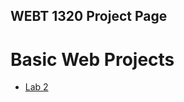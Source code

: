 ## WEBT 1320 Project Page

<h1>Basic Web Projects</h1>

<ul>
    <li><a href="lab2/index.html" target="_blank">Lab 2</a></li>
</ul>